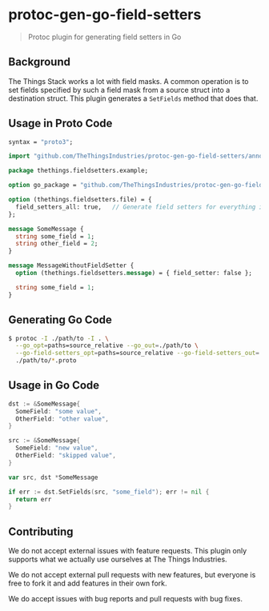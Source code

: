 # protoc-gen-go-field-setters

> Protoc plugin for generating field setters in Go

## Background

The Things Stack works a lot with field masks. A common operation is to set fields specified by such a field mask from a source struct into a destination struct. This plugin generates a `SetFields` method that does that.

## Usage in Proto Code

```proto
syntax = "proto3";

import "github.com/TheThingsIndustries/protoc-gen-go-field-setters/annotations.proto";

package thethings.fieldsetters.example;

option go_package = "github.com/TheThingsIndustries/protoc-gen-go-field-setters/example";

option (thethings.fieldsetters.file) = {
  field_setters_all: true,   // Generate field setters for everything in the file.
};

message SomeMessage {
  string some_field = 1;
  string other_field = 2;
}

message MessageWithoutFieldSetter {
  option (thethings.fieldsetters.message) = { field_setter: false };

  string some_field = 1;
}
```

## Generating Go Code

```bash
$ protoc -I ./path/to -I . \
  --go_opt=paths=source_relative --go_out=./path/to \
  --go-field-setters_opt=paths=source_relative --go-field-setters_out=./path/to \
  ./path/to/*.proto
```

## Usage in Go Code

```go
dst := &SomeMessage{
  SomeField: "some value",
  OtherField: "other value",
}

src := &SomeMessage{
  SomeField: "new value",
  OtherField: "skipped value",
}

var src, dst *SomeMessage

if err := dst.SetFields(src, "some_field"); err != nil {
  return err
}
```

## Contributing

We do not accept external issues with feature requests. This plugin only supports what we actually use ourselves at The Things Industries.

We do not accept external pull requests with new features, but everyone is free to fork it and add features in their own fork.

We do accept issues with bug reports and pull requests with bug fixes.
